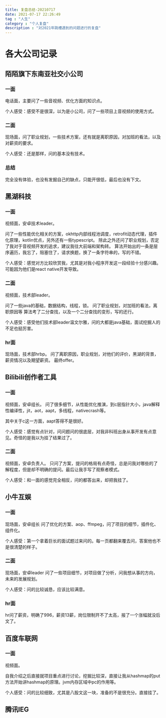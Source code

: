 ```yaml
---
title: 复盘总结-20210717
date: 2021-07-17 22:26:49
tag : "人生"
category : "个人复盘"
description : "对2021年跳槽遇到的问题进行的复盘"
---
```

# 各大公司记录

## 陌陌旗下东南亚社交小公司

### 一面

电话面，主要问了一些音视频、优化方面的知识点。

个人感受：感受不是很深，以为是小公司，问了一些项目上音视频的使用方式。

### 二面
现场面，问了职业规划，一些技术方案，还有就是离职原因，对加班的看法，以及对薪资的要求。

个人感受：还是那样，问的基本没有技术。

### 总结
完全没有体验，也没有发掘自己的缺点，只能开很低，最后也没有下文。

## 黑湖科技

### 一面

视频面，安卓技术leader。

问了一些性能优化相关的方案，okhttp内部线程池调度，retrofit动态代理，插件化原理，kotlin优点，另外还有一些typescript。
除此之外还问了职业规划，否定了我对于音视频开发的追求，建议我往大前端和架构转。
算法开始出的一条是层序遍历，我忘了，阻塞住了，请求换题，换了一条字符串的，写的不错。

个人感受：感觉对方比较欣赏我，尤其是对我小程序开发这一段经验十分感兴趣。可能因为他们是react native开发导致。

### 二面

视频面，技术部leader。

问了一些java的基础，数据结构，线程，锁。
问了职业规划，对加班的看法，离职原因等
算法考了二分查找，以及一个二分查找的变形，写的还行。

个人感受：感受他们技术部leader温文尔雅，问的大都是java基础，面试挖掘人的不足也挺厉害。

### hr面

现场面，技术部hrbp。
问了离职原因，职业规划，对他们的评价，黑湖的背景，薪资情况以及期望薪资。
最终offer。

## Bilibili创作者工具

### 一面

视频面，安卓组长。
问了很多细节，从性能优化推演，到c层指针大小，java解释性编译性，jit，aot，aapt，多线程，nativecrash等。

其中关于c这一方面，aapt答得不是很好。

个人感受：感觉有点针对，问问题问的很底层，对我非科班出身从事开发有点意见。奇怪的是我以为挂了结果过了。

### 二面

视频面，安卓负责人。
只问了方案，提问的格局有点奇怪，总是问我对哪些的了解程度，但是却不明确的提问。最后让我手写了观察者模式。

个人感受：和一面的感觉完全相反，问的都答出来，却把我挂了。

## 小牛互娱

### 一面

现场面，安卓组长
问了优化的方案、aop、ffmpeg，问了项目的细节，插件化、组件化。

个人感受：第一个拿着巨长的面试题过来问的。每一页都翻来覆去问，答案他也不是很清楚的样子。

### 二面

现场面，安卓leader
问了一些项目细节，对项目做了分析，问我想从事的方向，未来的发展规划。

个人感受：问的比较诚恳，应该比较满意。

### hr面

hr问了薪资，明确了996，薪资13薪，岗位限制开不了太高，报了一个涨幅就没后文了。

## 百度车联网

### 一面

视频面。

自我介绍之后直接就项目重点进行讨论，挖掘比较深，直接让我从hashmap的put方法开始讲hashmap的原理。jvm内存区域中pc的作用等。

个人感受：问的比较细致，尤其是八股文这一块，准备的不是很充分。直接挂了。

## 腾讯IEG



